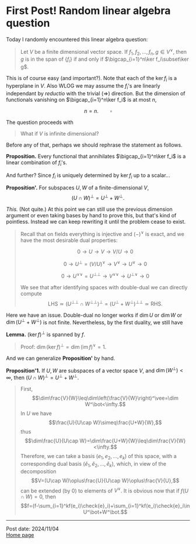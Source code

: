 # First Post! Random linear algebra question

Today I randomly encountered this linear algebra question:
> Let $V$ be a finite dimensional vector space. If $f_1,f_2,\ldots,f_n,g\in V^\vee$, then $g$ is in the span of $\{f_i\}$ if and only if $\bigcap_{i=1}^n\ker f_i\subset\ker g$. 

This is of course easy (and important?). Note that each of the $\ker f_i$ is a hyperplane in $V$. Also WLOG we may assume the $f_i$'s are linearly independant by *reductio* with the trivial $(\Longrightarrow)$ direction. But the dimension of functionals vanishing on $\bigcap_{i=1}^n\ker f_i$ is at most $n$,

$$n=n.\qquad\square$$

The question proceeds with
> What if $V$ is infinite dimensional?

Before any of that, perhaps we should rephrase the statement as follows.

**Proposition.** Every functional that annihilates $\bigcap_{i=1}^n\ker f_i$ is a linear combination of $f_i$'s.

And further? Since $f_i$ is uniquely determined by $\ker f_i$ up to a scalar...

**Proposition'.** For subspaces $U,W$ of a finite-dimensional $V$,
$$(U\cap W)^\bot=U^\bot+W^\bot.$$

*This.* (Not quite.) At this point we can still use the previous dimension argument or even taking bases by hand to prove this, but that's kind of pointless. Instead we can keep rewriting it until the problem cease to exist. 

> Recall that on fields everything is injective and $(-)^\vee$ is exact, and we have the most desirable dual properties:
> 
> $$0\longrightarrow U\longrightarrow V\longrightarrow V/U\longrightarrow 0$$
> 
> $$0\longrightarrow U^\bot=(V/U)^\vee\longrightarrow V^\vee\longrightarrow U^\vee\longrightarrow 0$$
> 
> $$0\longrightarrow U^{\vee\vee}=U^{\bot\bot}\longrightarrow V^{\vee\vee}\longrightarrow U^{\bot\vee}\longrightarrow 0$$
> 
> We see that after identifying spaces with double-dual we can directly compute
> $$\text{LHS}\simeq(U^{\bot\bot}\cap W^{\bot\bot})^\bot=(U^\bot+W^\bot)^{\bot\bot}\simeq\text{RHS}.$$

Here we have an issue. Double-dual no longer works if $\dim U$ or $\dim W$ or $\dim(U^\bot+W^\bot)$ is not finite. Nevertheless, by the first duality, we still have

**Lemma.** $(\ker f)^\bot$ is spanned by $f$.
> Proof: $\dim(\ker f)^\bot=\dim(\operatorname{im}f)^\vee=1$.

And we can generalize **Proposition'** by hand.

**Proposition'1.** If $U, W$ are subspaces of a vector space $V$, and $\dim(W^\bot)<\infty$, then $(U\cap W)^\bot=U^\bot+W^\bot$.

> First,
> $$\dim\frac{V}{W}\leq\dim\left(\frac{V}{W}\right)^\vee=\dim W^\bot<\infty.$$
> In $U$ we have
> $$\frac{U}{U\cap W}\simeq\frac{U+W}{W},$$
> thus
> $$\dim\frac{U}{U\cap W}=\dim\frac{U+W}{W}\leq\dim\frac{V}{W}<\infty.$$
> Therefore, we can take a basis $(e_1,e_2,\ldots,e_k)$ of this space, with a corresponding dual basis $(\check{e}_1,\check{e}_2,\ldots,\check{e}_k)$, which, in view of the decomposition
> $$V=(U\cap W)\oplus\frac{U}{U\cap W}\oplus\frac{V}{U},$$
> can be extended (by $0$) to elements of $V^\vee$. It is obvious now that if $f(U\cap W)=0$, then
> $$f=(f-\sum_{i=1}^kf(e_i)\check{e}_i)+\sum_{i=1}^kf(e_i)\check{e}_i\in U^\bot+W^\bot.$$

---
Post date: 2024/11/04 \
[Home page](https://caelestia.github.io)